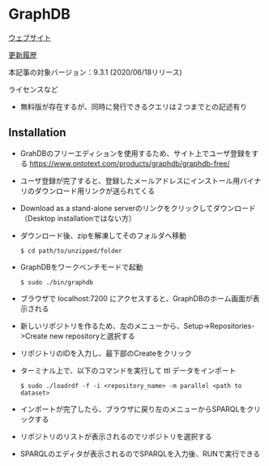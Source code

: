 # GraphDB

[ウェブサイト](https://www.ontotext.com/products/graphdb/)
   
[更新履歴](http://graphdb.ontotext.com/documentation/free/release-notes.html)

本記事の対象バージョン：9.3.1 (2020/06/18リリース)

ライセンスなど

 * 無料版が存在するが、同時に発行できるクエリは２つまでとの記述有り


## Installation
 * GrahDBのフリーエディションを使用するため、サイト上でユーザ登録をする https://www.ontotext.com/products/graphdb/graphdb-free/
 * ユーザ登録が完了すると、登録したメールアドレスにインストール用バイナリのダウンロード用リンクが送られてくる
 * Download as a stand-alone serverのリンクをクリックしてダウンロード（Desktop installationではない方）
 * ダウンロード後、zipを解凍してそのフォルダへ移動

       $ cd path/to/unzipped/folder

 * GraphDBをワークベンチモードで起動

       $ sudo ./bin/graphdb

 * ブラウザで localhost:7200 にアクセスすると、GraphDBのホーム画面が表示される
 
 * 新しいリポジトリを作るため、左のメニューから、Setup->Repositories->Create new repositoryと選択する
 * リポジトリのIDを入力し、最下部のCreateをクリック
 * ターミナル上で、以下のコマンドを実行して ttl データをインポート
 
       $ sudo ./loadrdf -f -i <repository_name> -m parallel <path to dataset>

 * インポートが完了したら、ブラウザに戻り左のメニューからSPARQLをクリックする
 * リポジトリのリストが表示されるのでリポジトリを選択する
 * SPARQLのエディタが表示されるのでSPARQLを入力後、RUNで実行できる
